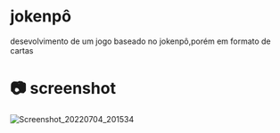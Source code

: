 # jokenpô

desevolvimento  de um jogo baseado no jokenpô,porém em formato de cartas 

# :camera: screenshot 

![Screenshot_20220704_201534](https://user-images.githubusercontent.com/63886935/177224543-e9af93f0-3b48-433d-9ae0-a6fb442cea7b.png)
